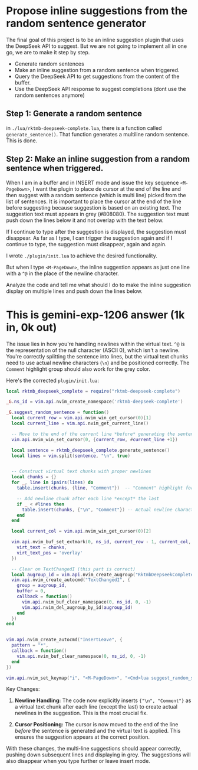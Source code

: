 # Propose inline suggestions from the random sentence generator

The final goal of this project is to be an inline suggestion plugin that uses the DeepSeek API to suggest.
But we are not going to implement all in one go, we are to make it step by step.

- Generate random sentences
- Make an inline suggestion from a random sentence when triggered.
- Query the DeepSeek API to get suggestions from the content of the buffer.
- Use the DeepSeek API response to suggest completions (dont use the random sentences anymore)

## Step 1: Generate a random sentence

in `./lua/rktmb-deepseek-complete.lua`, there is a function called `generate_sentence()`.
That function generates a multiline random sentence.
This is done.

## Step 2: Make an inline  suggestion from a random sentence when triggered.

When I am in a buffer and in INSERT mode and issue the key sequence `<M-PageDown>`,
I want the plugin to place de cursor at the end of the line and then suggest with a random sentence (which is multi line) picked from the list of sentences.
It is important to place the cursor at the end of the line before suggesting because suggestion is based on an existing text.
The suggestion text must appears in grey (#808080).
The suggestion text must push down the lines below it and not overlap with the text below.

If I continue to type after the suggestion is displayed, the suggestion must disappear.
As far as I type, I can trigger the suggestion again and if I continue to type, the suggestion must disappear, again and again.

I wrote `./plugin/init.lua` to achieve the desired functionality.

But when I type `<M-PageDown>`, the inline suggestion appears as just one line with a `^@` in the place of the newline character.

Analyze the code and tell me what should I do to make the inline suggestion display on multiple lines and push down the lines below.




# This is gemini-exp-1206 answer (1k in, 0k out)

The issue lies in how you're handling newlines within the virtual text.  `^@` is the representation of the null character (ASCII 0), which isn't a newline.  You're correctly splitting the sentence into lines, but the virtual text chunks need to use actual newline characters (`\n`) and be positioned correctly.  The `Comment` highlight group should also work for the grey color.

Here's the corrected `plugin/init.lua`:

```lua
local rktmb_deepseek_complete = require("rktmb-deepseek-complete")

_G.ns_id = vim.api.nvim_create_namespace('rktmb-deepseek-complete')

_G.suggest_random_sentence = function()
  local current_row = vim.api.nvim_win_get_cursor(0)[1]
  local current_line = vim.api.nvim_get_current_line()

  -- Move to the end of the current line *before* generating the sentence
  vim.api.nvim_win_set_cursor(0, {current_row, #current_line +1})

  local sentence = rktmb_deepseek_complete.generate_sentence()
  local lines = vim.split(sentence, "\n", true)


  -- Construct virtual text chunks with proper newlines
  local chunks = {}
  for _, line in ipairs(lines) do
    table.insert(chunks, {line, "Comment"})  -- "Comment" highlight for grey

    -- Add newline chunk after each line *except* the last
    if _ < #lines then
      table.insert(chunks, {"\n", "Comment"}) -- Actual newline character
    end
  end

  local current_col = vim.api.nvim_win_get_cursor(0)[2]

  vim.api.nvim_buf_set_extmark(0, ns_id, current_row - 1, current_col, {
    virt_text = chunks,
    virt_text_pos = 'overlay'
  })

  -- Clear on TextChangedI (this part is correct)
  local augroup_id = vim.api.nvim_create_augroup("RktmbDeepseekCompleteSuggestions", {clear = true})
  vim.api.nvim_create_autocmd("TextChangedI", {
    group = augroup_id,
    buffer = 0,
    callback = function()
      vim.api.nvim_buf_clear_namespace(0, ns_id, 0, -1)
      vim.api.nvim_del_augroup_by_id(augroup_id)
    end
  })
end


vim.api.nvim_create_autocmd("InsertLeave", {
  pattern = "*",
  callback = function()
    vim.api.nvim_buf_clear_namespace(0, ns_id, 0, -1)
  end
})

vim.api.nvim_set_keymap("i", "<M-PageDown>", "<Cmd>lua suggest_random_sentence()<CR>", {noremap = true, silent = true})

```

Key Changes:

1. **Newline Handling:** The code now explicitly inserts `{"\n", "Comment"}` as a virtual text chunk after each line (except the last) to create actual newlines in the suggestion.  This is the most crucial fix.

2. **Cursor Positioning:** The cursor is now moved to the end of the line *before* the sentence is generated and the virtual text is applied. This ensures the suggestion appears at the correct position.



With these changes, the multi-line suggestions should appear correctly, pushing down subsequent lines and displaying in grey.  The suggestions will also disappear when you type further or leave insert mode.
